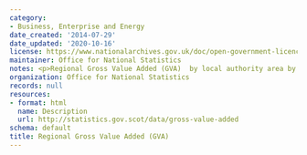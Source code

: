 ```yaml
---
category:
- Business, Enterprise and Energy
date_created: '2014-07-29'
date_updated: '2020-10-16'
license: https://www.nationalarchives.gov.uk/doc/open-government-licence/version/3/
maintainer: Office for National Statistics
notes: <p>Regional Gross Value Added (GVA)  by local authority area by year</p>
organization: Office for National Statistics
records: null
resources:
- format: html
  name: Description
  url: http://statistics.gov.scot/data/gross-value-added
schema: default
title: Regional Gross Value Added (GVA)
---
```


